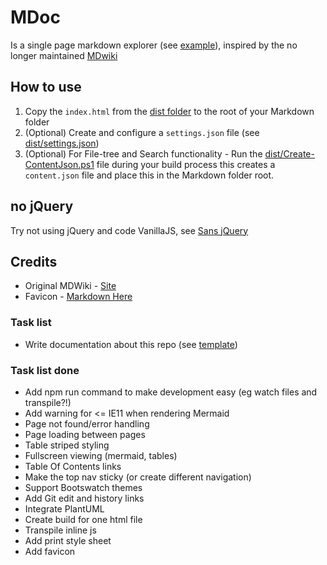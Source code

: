 # MDoc
Is a single page markdown explorer (see [example](sample/index.html)), inspired by the no longer maintained [MDwiki](http://dynalon.github.io/mdwiki/#!index.md)


## How to use

1. Copy the `index.html` from the [dist folder](dist/index.html) to the root of your Markdown folder
2. (Optional) Create and configure a `settings.json` file (see [dist/settings.json]())
3. (Optional) For File-tree and Search functionality - Run the [dist/Create-ContentJson.ps1]() file during your build process this creates a `content.json` file and place this in the Markdown folder root.


## no jQuery
Try not using jQuery and code VanillaJS, see [Sans jQuery](https://gist.github.com/joyrexus/7307312)


## Credits
- Original MDWiki - [Site](http://dynalon.github.io/mdwiki/#!index.md)
- Favicon - [Markdown Here](https://markdown-here.com/)

### Task list
- Write documentation about this repo (see [template](https://gist.github.com/PurpleBooth/109311bb0361f32d87a2))


### Task list done
- Add npm run command to make development easy (eg watch files and transpile?!) 
- Add warning for <= IE11 when rendering Mermaid
- Page not found/error handling
- Page loading between pages
- Table striped styling
- Fullscreen viewing (mermaid, tables)
- Table Of Contents links
- Make the top nav sticky (or create different navigation)
- Support Bootswatch themes
- Add Git edit and history links
- Integrate PlantUML
- Create build for one html file
- Transpile inline js
- Add print style sheet
- Add favicon
